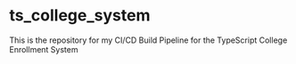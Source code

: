 # ts_college_system
This is the repository for my CI/CD Build Pipeline for the TypeScript College Enrollment System
